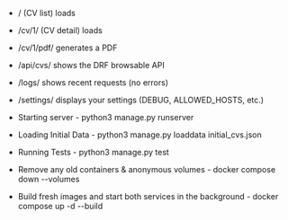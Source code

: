 - / (CV list) loads

- /cv/1/ (CV detail) loads

- /cv/1/pdf/ generates a PDF

- /api/cvs/ shows the DRF browsable API

- /logs/ shows recent requests (no errors)

- /settings/ displays your settings (DEBUG, ALLOWED_HOSTS, etc.)

- Starting server - python3 manage.py runserver
- Loading Initial Data - python3 manage.py loaddata initial_cvs.json
- Running Tests - python3 manage.py test

- Remove any old containers & anonymous volumes - docker compose down --volumes
- Build fresh images and start both services in the background - docker compose up -d --build
